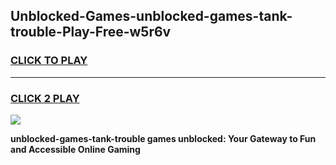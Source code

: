 
## Unblocked-Games-unblocked-games-tank-trouble-Play-Free-w5r6v
<h3>
<a href="https://premium76.site?title=unblocked-games-tank-trouble&ref=15A">CLICK TO PLAY</a></h3>
<hr>

<h3>
<a href="https://premium76.site?title=unblocked-games-tank-trouble&ref=15A">CLICK 2 PLAY</a>
  
</h3>

<a href="https://premium76.site?title=unblocked-games-tank-trouble&ref=15A"><img src="https://clearcache.store/games.png"></a>


**unblocked-games-tank-trouble games unblocked: Your Gateway to Fun and Accessible Online Gaming**

